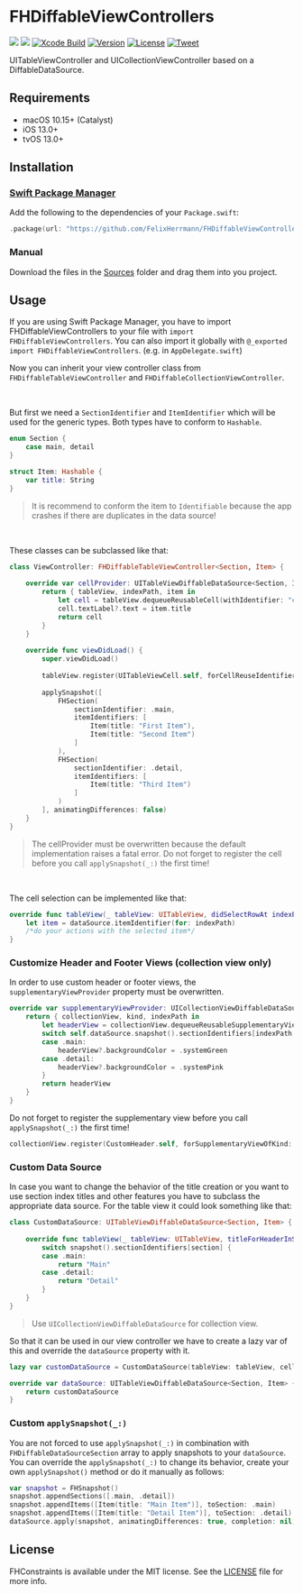 # FHDiffableViewControllers

[![](https://img.shields.io/endpoint?url=https%3A%2F%2Fswiftpackageindex.com%2Fapi%2Fpackages%2FFelixHerrmann%2FFHDiffableViewControllers%2Fbadge%3Ftype%3Dswift-versions)](https://swiftpackageindex.com/FelixHerrmann/FHDiffableViewControllers)
[![](https://img.shields.io/endpoint?url=https%3A%2F%2Fswiftpackageindex.com%2Fapi%2Fpackages%2FFelixHerrmann%2FFHDiffableViewControllers%2Fbadge%3Ftype%3Dplatforms)](https://swiftpackageindex.com/FelixHerrmann/FHDiffableViewControllers)
[![Xcode Build](https://github.com/FelixHerrmann/FHDiffableViewControllers/actions/workflows/xcodebuild.yml/badge.svg)](https://github.com/FelixHerrmann/FHDiffableViewControllers/actions/workflows/xcodebuild.yml)
[![Version](https://img.shields.io/github/v/release/FelixHerrmann/FHDiffableViewControllers)](https://github.com/FelixHerrmann/FHDiffableViewControllers/releases)
[![License](https://img.shields.io/github/license/FelixHerrmann/FHDiffableViewControllers)](https://github.com/FelixHerrmann/FHDiffableViewControllers/blob/master/LICENSE)
[![Tweet](https://img.shields.io/twitter/url?style=social&url=https%3A%2F%2Fgithub.com%2FFelixHerrmann%2FFHDiffableViewControllers)](https://twitter.com/intent/tweet?text=Wow:&url=https%3A%2F%2Fgithub.com%2FFelixHerrmann%2FFHDiffableViewControllers)

UITableViewController and UICollectionViewController based on a DiffableDataSource.


## Requirements
- macOS 10.15+ (Catalyst)
- iOS 13.0+
- tvOS 13.0+


## Installation

### [Swift Package Manager](https://swift.org/package-manager/)

Add the following to the dependencies of your `Package.swift`:

```swift
.package(url: "https://github.com/FelixHerrmann/FHDiffableViewControllers.git", from: "x.x.x")
```

### Manual

Download the files in the [Sources](https://github.com/FelixHerrmann/FHDiffableViewControllers/tree/master/Sources) folder and drag them into you project.


## Usage

If you are using Swift Package Manager, you have to import FHDiffableViewControllers to your file with `import FHDiffableViewControllers`. You can also import it globally with `@_exported import FHDiffableViewControllers`. (e.g. in `AppDelegate.swift`)

Now you can inherit your view controller class from `FHDiffableTableViewController` and `FHDiffableCollectionViewController`. 

<br>

But first we need a `SectionIdentifier` and `ItemIdentifier` which will be used for the generic types. Both types have to conform to `Hashable`.

```swift
enum Section {
    case main, detail
}

struct Item: Hashable {
    var title: String
}
```
> It is recommend to conform the item to `Identifiable` because the app crashes if there are duplicates in the data source!

<br>

These classes can be subclassed like that:

```swift
class ViewController: FHDiffableTableViewController<Section, Item> {
    
    override var cellProvider: UITableViewDiffableDataSource<Section, Item>.CellProvider {
        return { tableView, indexPath, item in
            let cell = tableView.dequeueReusableCell(withIdentifier: "cell", for: indexPath)
            cell.textLabel?.text = item.title
            return cell
        }
    }
    
    override func viewDidLoad() {
        super.viewDidLoad()
        
        tableView.register(UITableViewCell.self, forCellReuseIdentifier: "cell")
        
        applySnapshot([
            FHSection(
                sectionIdentifier: .main,
                itemIdentifiers: [
                    Item(title: "First Item"),
                    Item(title: "Second Item")
                ]
            ),
            FHSection(
                sectionIdentifier: .detail,
                itemIdentifiers: [
                    Item(title: "Third Item")
                ]
            )
        ], animatingDifferences: false)
    }
}
```

> The cellProvider must be overwritten because the default implementation raises a fatal error.
> Do not forget to register the cell before you call `applySnapshot(_:)` the first time!

<br>

The cell selection can be implemented like that:

```swift
override func tableView(_ tableView: UITableView, didSelectRowAt indexPath: IndexPath) {
    let item = dataSource.itemIdentifier(for: indexPath)
    /*do your actions with the selected item*/
}
```

### Customize Header and Footer Views (collection view only)

In order to use custom header or footer views, the `supplementaryViewProvider` property must be overwritten.

```swift 
override var supplementaryViewProvider: UICollectionViewDiffableDataSource<Section, Item>.SupplementaryViewProvider? {
    return { collectionView, kind, indexPath in
        let headerView = collectionView.dequeueReusableSupplementaryView(ofKind: kind, withReuseIdentifier: "customHeader", for: indexPath) as? CustomHeader
        switch self.dataSource.snapshot().sectionIdentifiers[indexPath.section] {
        case .main:
            headerView?.backgroundColor = .systemGreen
        case .detail:
            headerView?.backgroundColor = .systemPink
        }
        return headerView
    }
}
```

Do not forget to register the supplementary view before you call `applySnapshot(_:)` the first time!

```swift
collectionView.register(CustomHeader.self, forSupplementaryViewOfKind: UICollectionView.elementKindSectionHeader, withReuseIdentifier: "customHeader")
```

### Custom Data Source

In case you want to change the behavior of the title creation or you want to use section index titles and other features you have to subclass the appropriate data source. For the table view it could look something like that:

```swift
class CustomDataSource: UITableViewDiffableDataSource<Section, Item> {
    
    override func tableView(_ tableView: UITableView, titleForHeaderInSection section: Int) -> String? {
        switch snapshot().sectionIdentifiers[section] {
        case .main:
            return "Main"
        case .detail:
            return "Detail"
        }
    }
}
```

> Use `UICollectionViewDiffableDataSource` for collection view.

So that it can be used in our view controller we have to create a lazy var of this and override the `dataSource` property with it.

```swift
lazy var customDataSource = CustomDataSource(tableView: tableView, cellProvider: cellProvider)

override var dataSource: UITableViewDiffableDataSource<Section, Item> {
    return customDataSource
}
```

### Custom `applySnapshot(_:)`

You are not forced to use `applySnapshot(_:)` in combination with `FHDiffableDataSourceSection` array to apply snapshots to your `dataSource`. You can override the `applySnapshot(_:)` to change its behavior, create your own `applySnapshot()` method or do it manually as follows:

```swift
var snapshot = FHSnapshot()
snapshot.appendSections([.main, .detail])
snapshot.appendItems([Item(title: "Main Item")], toSection: .main)
snapshot.appendItems([Item(title: "Detail Item")], toSection: .detail)
dataSource.apply(snapshot, animatingDifferences: true, completion: nil)
```


## License

FHConstraints is available under the MIT license. See the [LICENSE](https://github.com/FelixHerrmann/FHDiffableViewControllers/blob/master/LICENSE) file for more info.
